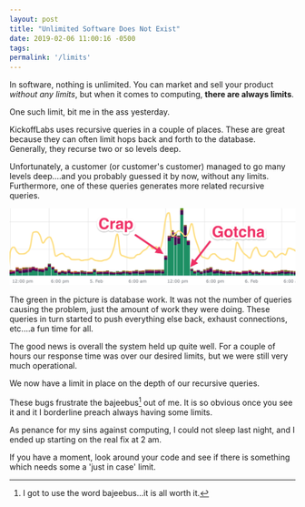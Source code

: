 ```yaml
---
layout: post
title: "Unlimited Software Does Not Exist"
date: 2019-02-06 11:00:16 -0500
tags:
permalink: '/limits'
---
```


In software, nothing is unlimited. You can market and sell your product *without any limits*, but when it comes to computing, **there are always limits**.

One such limit, bit me in the ass yesterday.

KickoffLabs uses recursive queries in a couple of places. These are great because they can often limit hops back and forth to the database. Generally, they recurse two or so levels deep.

Unfortunately, a customer (or customer's customer) managed to go many levels deep....and you probably guessed it by now, without any limits. Furthermore, one of these queries generates more related recursive queries.

![Oh no! When things went wrong](/assets/images/posts/limits.png)

The green in the picture is database work. It was not the number of queries causing the problem, just the amount of work they were doing. These queries in turn started to push everything else back, exhaust connections, etc....a fun time for all.

The good news is overall the system held up quite well. For a couple of hours our response time was over our desired limits, but we were still very much operational.

We now have a limit in place on the depth of our recursive queries.

These bugs frustrate the bajeebus[^1] out of me. It is so obvious once you see it and it I borderline preach always having some limits.

As penance for my sins against computing, I could not sleep last night, and I ended up starting on the real fix at 2 am.

If you have a moment, look around your code and see if there is something which needs some a 'just in case' limit.

[^1]: I got to use the word bajeebus...it is all worth it.
